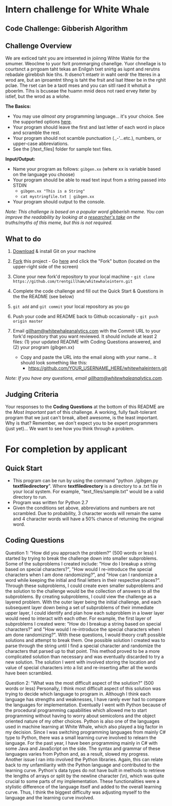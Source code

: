 # Intern challenge for White Whale

**Code Challenge: Gibberish Algorithm**
---------------------------------------

Challenge Overview
------------------

We are exticed taht you are intsereted in joiinng Wihte Wahle for the smumer.  Weoclme to yuor fsrit prommarging chanellge.  Yuor chnellage is to courtsnct a prrgoam taht tekas an Enilgsh txet snirtg as iupnt and rerutns rebadale giirebbsh lkie tihs.  It dseno’t mtaetr in waht oerdr the ltteres in a wrod are, but an iproamtnt tihng is taht the frsit and lsat ltteer be in the rghit pclae. The rset can be a taotl mses and you can sitll raed it whotuit a pboerlm.  Tihs is bcuseae the huamn mnid deos not raed ervey lteter by istlef, but the wrod as a wlohe.

**The Basics:**

  - You may use *almost any* programming language... it's your choice.  See the supported options [here](http://ideone.com/).
  - Your program should leave the first and last letter of each word in place and scramble the rest.
  - Your program should not scamble punctuation (.,-'...etc.), numbers, or upper-case abbreviations.
  - See the [/text_files] folder for sample text files.

**Input/Output:**

  - Name your program as follows: `gibgen.xx` (where xx is variable based on the language you choose)
  - Your program should be able to read text input from a string passed into STDIN
      - `gibgen.xx "This is a String"`
      - `cat mystringfile.txt | gibgen.xx`
  - Your program should output to the console.

_Note: This challenge is based on a popular word gibberish meme. You can improve the readability by looking at a [researcher's take](http://www.mrc-cbu.cam.ac.uk/people/matt.davis/cmabridge/) on the truths/myths of this meme, but this is not required._

What to do
----------
1. [Download](http://git-scm.com/downloads) & install Git on your machine

2. <a href="https://github.com/trentgillham/whitewhaleintern#fork-destination-box" class="btn grouped" data-method="POST" rel="nofollow" title="Fork">Fork</a> this project - Go [here](https://github.com/trentgillham/whitewhaleintern) and click the "Fork" button (located on the upper-right side of the screen)

2. Clone your new fork'd repository to your local machine - `git clone https://github.com/trentgillham/whitewhaleintern.git`
3. Complete the code challenge and fill out the Quick Start & Questions in the the README (see below)
4. `git add` and `git commit` your local repository as you go
4. Push your code and README back to Github occasionally - `git push origin master`
5. Email [gillham@whitewhaleanalytics.com](mailto:gillham@whitewhaleanalytics.com) with the Commit URL to your fork'd repository that you want reviewed. It should include at least 2 files: (1) your updated README with Coding Questions answered, and (2) your program (gibgen.xx)
   - Copy and paste the URL into the email along with your name... it should look something like this:
       - https://github.com/YOUR_USERNAME_HERE/whitewhaleintern.git

_Note: If you have any questions, email [gillham@whitewhaleanalytics.com](mailto:gillham@whitewhaleanalytics.com)._

Judging Criteria
----------------

Your responses to the **Coding Questions** at the bottom of this README are the *Most Important* part of this challenge. A working, fully fault-tolerant program that we just can't break, albeit awesome, is the least important.  Why is that?  Remember, we don't expect you to be expert programmers (just yet)... We want to see how you think through a problem.  


For completion by applicant
===========================

Quick Start
-----------

* This program can be run by using the command "python ./gibgen.py __textfiledirectory__". Where __textfiledirectory__ is a directory to a .txt file in your local system. For example, "text_files/sample.txt" would be a valid directory to run.
* Program was written for Python 2.7
* Given the conditions set above, abbreviations and numbers are not scrambled. Due to probability, 3 character words will remain the same and 4 character words will have a 50% chance of returning the original word.


Coding Questions
----------------

Question 1: "How did you approach the problem?" (500 words or less)
    I started by trying to break the challenge down into smaller subproblems. Some of the subproblems I created include: "How do I breakup a string based on special characters?", "How would I re-introduce the special characters when I am done randomizing?", and "How can I randomize a word while keeping the initial and final letters in their respective places?". Through these subproblems, I could create even smaller subproblems and the solution to the challenge would be the collection of answers to all the subproblems. By creating subproblems, I could view the challenge as a layered problem. With the outer layer being the initial challenge, and each subsequent layer down being a set of subproblems of their immediate upper layer, I could identify and plan how each subproblem in a lower layer would need to interact with each other.
    For example, the first layer of subproblems I created were: "How do I breakup a string based on special characters?" and "How would I re-introduce the special characters when I am done randomizing?". With these questions, I would theory craft possible solutions and attempt to break them. One possible solution I created was to parse through the string until I find a special character and randomize the characters that parsed up to that point. This method proved to be a more complicated solution than necessary and was eventually discarded to try a new solution. The solution I went with involved storing the location and value of special characters into a list and re-inserting after all the words have been scrambled.


Question 2: "What was the most difficult aspect of the solution?" (500 words or less)
    Personally, I think most difficult aspect of this solution was trying to decide which language to program in. Although I think each language has strengths and weaknesses, I have rarely ever had to compare the languages for implementation. Eventually I went with Python because of the procedural programming capabilities which allowed me to start programming without having to worry about semicolons and the object oriented nature of my other choices. Python is also one of the languages used in machine learning at White Whale, which also played a big factor in my decision. Since I was switching programming languages from mainly C# type to Python, there was a small learning curve involved to relearn the language.
    For the past year, I have been programming mainly in C# with some Java and JavaScript on the side. The syntax and grammar of these languages varies from Python and, as a result, slowed my progress. Another issue I ran into involved the Python libraries. Again, this can relate back to my unfamiliarity with the Python language and contributed to the learning curve. Python's data types do not have built in methods to retrieve the lengths of arrays or split by the newline character (\n), which was quite crucial to some parts of my implementation. These functionalities were a stylistic difference of the language itself and added to the overall learning curve. Thus, I think the biggest difficulty was adjusting myself to the language and the learning curve involved.
